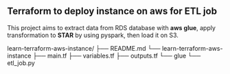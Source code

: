 ## Terraform to deploy instance on aws for ETL job

This project aims to extract data from RDS database with **aws glue**, apply transformation to **STAR** by using pyspark, then load it on S3.

learn-terraform-aws-instance/
├── README.md
└── learn-terraform-aws-instance
├── main.tf
├── variables.tf
├── outputs.tf
└── glue
└── etl_job.py